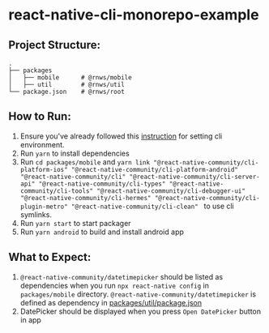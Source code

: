 # react-native-cli-monorepo-example

## Project Structure:
    .
    ├── packages
    │   ├── mobile      # @rnws/mobile
    │   ├── util        # @rnws/util
    └── package.json    # @rnws/root

## How to Run:

1. Ensure you've already followed this [instruction](https://github.com/react-native-community/cli/blob/main/CONTRIBUTING.md#contributing-to-react-native-cli) for setting cli environment.
2. Run `yarn` to install dependencies
3. Run `cd packages/mobile` and `yarn link "@react-native-community/cli-platform-ios" "@react-native-community/cli-platform-android" "@react-native-community/cli" "@react-native-community/cli-server-api" "@react-native-community/cli-types" "@react-native-community/cli-tools" "@react-native-community/cli-debugger-ui" "@react-native-community/cli-hermes" "@react-native-community/cli-plugin-metro" "@react-native-community/cli-clean"
` to use cli symlinks.
4. Run `yarn start` to start packager
5. Run `yarn android` to build and install android app

## What to Expect:

1. `@react-native-community/datetimepicker` should be listed as dependencies when you run `npx react-native config` in `packages/mobile` directory. `@react-native-community/datetimepicker` is defined as dependency in [packages/util/package.json](packages/util/package.json#L15)
2. DatePicker should be displayed when you press `Open DatePicker` button in app
